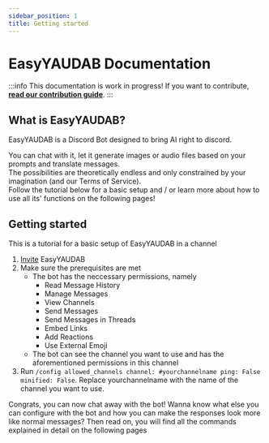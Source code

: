 ```yaml
---
sidebar_position: 1
title: Getting started
---
```


# EasyYAUDAB Documentation
:::info
This documentation is work in progress!
If you want to contribute, [**read our contribution guide**](../opensource.md).
:::

## What is EasyYAUDAB?
EasyYAUDAB is a Discord Bot designed to bring AI right to discord.

You can chat with it, let it generate images or audio files based on your prompts and translate messages.<br/>
The possibilities are theoretically endless and only constrained by your imagination (and our Terms of Service).<br/>
Follow the tutorial below for a basic setup and / or learn more about how to use all its' functions on the following pages!

## Getting started
This is a tutorial for a basic setup of EasyYAUDAB in a channel
1. [Invite](https://discord.com/oauth2/authorize?client_id=1094278296767840307&permissions=274878262336&scope=applications.commands%20bot) EasyYAUDAB
2. Make sure the prerequisites are met
	- The bot has the neccessary permissions, namely
		- Read Message History
		- Manage Messages
		- View Channels
		- Send Messages
		- Send Messages in Threads
		- Embed Links
		- Add Reactions
		- Use External Emoji
	- The bot can see the channel you want to use and has the aforementioned permissions in this channel
3. Run `/config allowed_channels channel: #yourchannelname ping: False minified: False`. Replace yourchannelname with the name of the channel you want to use.

Congrats, you can now chat away with the bot!
Wanna know what else you can configure with the bot and how you can make the responses look more like normal messages?
Then read on, you will find all the commands explained in detail on the following pages